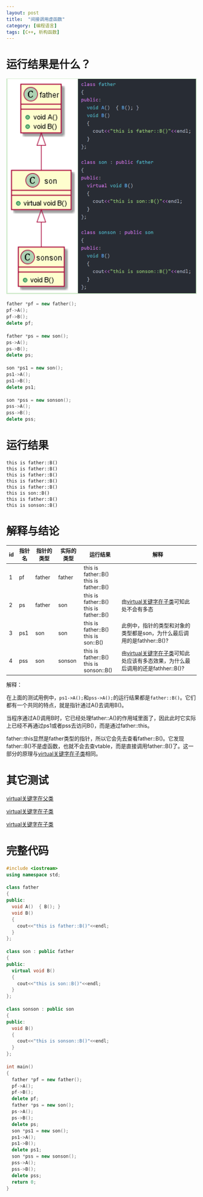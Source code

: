 ```yaml
---
layout: post
title:  "间接调用虚函数"
category: [编程语言]
tags: [C++, 析构函数]
---
```


# 运行结果是什么？

![](\images\2019\12.png)

```c++
father *pf = new father();
pf->A();
pf->B();
delete pf;

father *ps = new son();
ps->A();
ps->B();
delete ps;

son *ps1 = new son();
ps1->A();
ps1->B();
delete ps1;

son *pss = new sonson();
pss->A();
pss->B();
delete pss;
```

<!-- more -->

# 运行结果

```
this is father::B()
this is father::B()
this is father::B()
this is father::B()
this is father::B()
this is son::B()
this is father::B()
this is sonson::B()
```

# 解释与结论

id  | 指针名  | 指针的类型 | 实际的类型 | 运行结果 | 解释
--|---|---|---|---|---
1  | pf  | father  | father  | this is father::B()<br>this is father::B()  |  
2  | ps  | father  | son  | this is father::B()<br>this is father::B()  | 由[virtual关键字在子类](http://windmissing.github.io/%E7%BC%96%E7%A8%8B%E8%AF%AD%E8%A8%80/2019-09/virtual-function-analyse-2.html)可知此处不会有多态
3  | ps1  | son  | son  | this is father::B()<br>this is son::B()  | 此例中，指针的类型和对象的类型都是son，为什么最后调用的是fathher::B()?
4  | pss  | son  | sonson  | this is father::B()<br>this is sonson::B()  | 由[virtual关键字在子类](http://windmissing.github.io/%E7%BC%96%E7%A8%8B%E8%AF%AD%E8%A8%80/2019-09/virtual-function-analyse-2.html)可知此处应该有多态效果，为什么最后调用的还是fathher::B()?

解释：

在上面的测试用例中，`ps1->A();`和`pss->A();`的运行结果都是`father::B()`。它们都有一个共同的特点，就是指针通过A()去调用B()。

当程序通过A()调用B时，它已经处理father::A()的作用域里面了，因此此时它实际上已经不再通过ps1或者pss去访问B()，而是通过father::this。

father::this显然是father类型的指针，所以它会先去查看father::B()。它发现father::B()不是虚函数，也就不会去查vtable，而是直接调用father::B()了。这一部分的原理与[virtual关键字在子类](http://windmissing.github.io/%E7%BC%96%E7%A8%8B%E8%AF%AD%E8%A8%80/2019-09/virtual-function-analyse-2.html)相同。

# 其它测试

[virtual关键字在父类](http://windmissing.github.io/%E7%BC%96%E7%A8%8B%E8%AF%AD%E8%A8%80/2019-09/virtual-function-analyse-1.html)

[virtual关键字在子类](http://windmissing.github.io/%E7%BC%96%E7%A8%8B%E8%AF%AD%E8%A8%80/2019-09/virtual-function-analyse-2.html)

[virtual关键字在子类](http://windmissing.github.io/%E7%BC%96%E7%A8%8B%E8%AF%AD%E8%A8%80/2019-09/virtual-function-analyse-2.html)

# 完整代码

```c++
#include <iostream>
using namespace std;

class father
{
public:
  void A()  { B(); }
  void B()
  {
    cout<<"this is father::B()"<<endl;
  }
};

class son : public father
{
public:
  virtual void B()
  {
    cout<<"this is son::B()"<<endl;
  }
};

class sonson : public son
{
public:
  void B()
  {
    cout<<"this is sonson::B()"<<endl;
  }
};

int main()
{
  father *pf = new father();
  pf->A();
  pf->B();
  delete pf;
  father *ps = new son();
  ps->A();
  ps->B();
  delete ps;
  son *ps1 = new son();
  ps1->A();
  ps1->B();
  delete ps1;
  son *pss = new sonson();
  pss->A();
  pss->B();
  delete pss;
  return 0;
}
```
